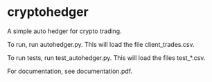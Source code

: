 # cryptohedger
A simple auto hedger for crypto trading. 

To run, run autohedger.py. This will load the file client_trades.csv.

To run tests, run test_autohedger.py. This will load the files test_*.csv.

For documentation, see documentation.pdf. 
